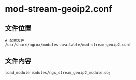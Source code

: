 # mod-stream-geoip2.conf

## 文件位置

```
# 配置文件
/usr/share/nginx/modules-available/mod-stream-geoip2.conf
```

## 文件内容

```
load_module modules/ngx_stream_geoip2_module.so;
```
